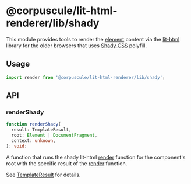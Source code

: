 # @corpuscule/lit-html-renderer/lib/shady

This module provides tools to render the [element](../../element/docs/element.md)
content via the [lit-html](https://lit-html.polymer-project.org) library for the
older browsers that uses [Shady CSS](https://github.com/webcomponents/polyfills/tree/master/packages/shadycss)
polyfill.

## Usage

```typescript
import render from '@corpuscule/lit-html-renderer/lib/shady';
```

## API

### renderShady

```typescript
function renderShady(
  result: TemplateResult,
  root: Element | DocumentFragment,
  context: unknown,
): void;
```

A function that runs the shady lit-html [render](https://lit-html.polymer-project.org/api/modules/shady_render.html#render)
function for the component's root with the specific result of the [render](../../element/docs/element.md#render)
function.

See [TemplateResult](https://lit-html.polymer-project.org/api/classes/lit_html.templateresult.html)
for details.